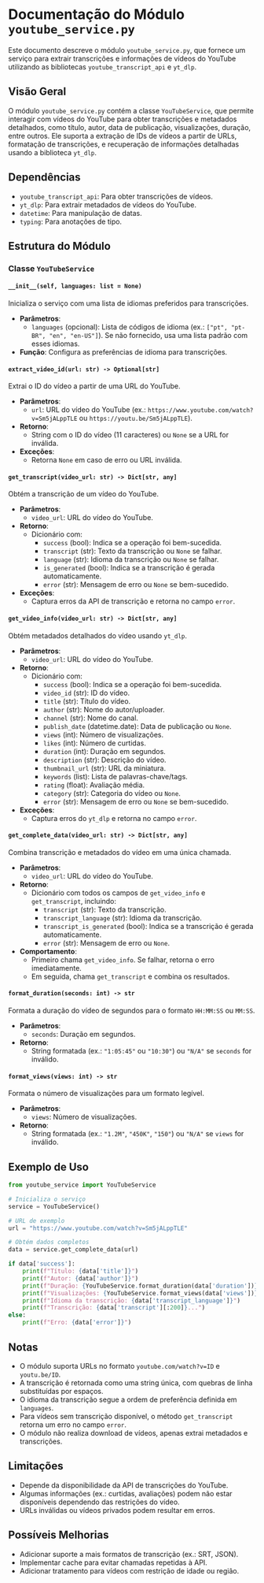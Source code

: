 # Documentação do Módulo `youtube_service.py`

Este documento descreve o módulo `youtube_service.py`, que fornece um serviço para extrair transcrições e informações de vídeos do YouTube utilizando as bibliotecas `youtube_transcript_api` e `yt_dlp`.

## Visão Geral

O módulo `youtube_service.py` contém a classe `YouTubeService`, que permite interagir com vídeos do YouTube para obter transcrições e metadados detalhados, como título, autor, data de publicação, visualizações, duração, entre outros. Ele suporta a extração de IDs de vídeos a partir de URLs, formatação de transcrições, e recuperação de informações detalhadas usando a biblioteca `yt_dlp`.

## Dependências

- `youtube_transcript_api`: Para obter transcrições de vídeos.
- `yt_dlp`: Para extrair metadados de vídeos do YouTube.
- `datetime`: Para manipulação de datas.
- `typing`: Para anotações de tipo.

## Estrutura do Módulo

### Classe `YouTubeService`

#### `__init__(self, languages: list = None)`

Inicializa o serviço com uma lista de idiomas preferidos para transcrições.

- **Parâmetros**:
  - `languages` (opcional): Lista de códigos de idioma (ex.: `["pt", "pt-BR", "en", "en-US"]`). Se não fornecido, usa uma lista padrão com esses idiomas.
- **Função**: Configura as preferências de idioma para transcrições.

#### `extract_video_id(url: str) -> Optional[str]`

Extrai o ID do vídeo a partir de uma URL do YouTube.

- **Parâmetros**:
  - `url`: URL do vídeo do YouTube (ex.: `https://www.youtube.com/watch?v=Sm5jALppTLE` ou `https://youtu.be/Sm5jALppTLE`).
- **Retorno**:
  - String com o ID do vídeo (11 caracteres) ou `None` se a URL for inválida.
- **Exceções**:
  - Retorna `None` em caso de erro ou URL inválida.

#### `get_transcript(video_url: str) -> Dict[str, any]`

Obtém a transcrição de um vídeo do YouTube.

- **Parâmetros**:
  - `video_url`: URL do vídeo do YouTube.
- **Retorno**:
  - Dicionário com:
    - `success` (bool): Indica se a operação foi bem-sucedida.
    - `transcript` (str): Texto da transcrição ou `None` se falhar.
    - `language` (str): Idioma da transcrição ou `None` se falhar.
    - `is_generated` (bool): Indica se a transcrição é gerada automaticamente.
    - `error` (str): Mensagem de erro ou `None` se bem-sucedido.
- **Exceções**:
  - Captura erros da API de transcrição e retorna no campo `error`.

#### `get_video_info(video_url: str) -> Dict[str, any]`

Obtém metadados detalhados do vídeo usando `yt_dlp`.

- **Parâmetros**:
  - `video_url`: URL do vídeo do YouTube.
- **Retorno**:
  - Dicionário com:
    - `success` (bool): Indica se a operação foi bem-sucedida.
    - `video_id` (str): ID do vídeo.
    - `title` (str): Título do vídeo.
    - `author` (str): Nome do autor/uploader.
    - `channel` (str): Nome do canal.
    - `publish_date` (datetime.date): Data de publicação ou `None`.
    - `views` (int): Número de visualizações.
    - `likes` (int): Número de curtidas.
    - `duration` (int): Duração em segundos.
    - `description` (str): Descrição do vídeo.
    - `thumbnail_url` (str): URL da miniatura.
    - `keywords` (list): Lista de palavras-chave/tags.
    - `rating` (float): Avaliação média.
    - `category` (str): Categoria do vídeo ou `None`.
    - `error` (str): Mensagem de erro ou `None` se bem-sucedido.
- **Exceções**:
  - Captura erros do `yt_dlp` e retorna no campo `error`.

#### `get_complete_data(video_url: str) -> Dict[str, any]`

Combina transcrição e metadados do vídeo em uma única chamada.

- **Parâmetros**:
  - `video_url`: URL do vídeo do YouTube.
- **Retorno**:
  - Dicionário com todos os campos de `get_video_info` e `get_transcript`, incluindo:
    - `transcript` (str): Texto da transcrição.
    - `transcript_language` (str): Idioma da transcrição.
    - `transcript_is_generated` (bool): Indica se a transcrição é gerada automaticamente.
    - `error` (str): Mensagem de erro ou `None`.
- **Comportamento**:
  - Primeiro chama `get_video_info`. Se falhar, retorna o erro imediatamente.
  - Em seguida, chama `get_transcript` e combina os resultados.

#### `format_duration(seconds: int) -> str`

Formata a duração do vídeo de segundos para o formato `HH:MM:SS` ou `MM:SS`.

- **Parâmetros**:
  - `seconds`: Duração em segundos.
- **Retorno**:
  - String formatada (ex.: `"1:05:45"` ou `"10:30"`) ou `"N/A"` se `seconds` for inválido.

#### `format_views(views: int) -> str`

Formata o número de visualizações para um formato legível.

- **Parâmetros**:
  - `views`: Número de visualizações.
- **Retorno**:
  - String formatada (ex.: `"1.2M"`, `"450K"`, `"150"`) ou `"N/A"` se `views` for inválido.

## Exemplo de Uso

```python
from youtube_service import YouTubeService

# Inicializa o serviço
service = YouTubeService()

# URL de exemplo
url = "https://www.youtube.com/watch?v=Sm5jALppTLE"

# Obtém dados completos
data = service.get_complete_data(url)

if data['success']:
    print(f"Título: {data['title']}")
    print(f"Autor: {data['author']}")
    print(f"Duração: {YouTubeService.format_duration(data['duration'])}")
    print(f"Visualizações: {YouTubeService.format_views(data['views'])}")
    print(f"Idioma da transcrição: {data['transcript_language']}")
    print(f"Transcrição: {data['transcript'][:200]}...")
else:
    print(f"Erro: {data['error']}")
```

## Notas

- O módulo suporta URLs no formato `youtube.com/watch?v=ID` e `youtu.be/ID`.
- A transcrição é retornada como uma string única, com quebras de linha substituídas por espaços.
- O idioma da transcrição segue a ordem de preferência definida em `languages`.
- Para vídeos sem transcrição disponível, o método `get_transcript` retorna um erro no campo `error`.
- O módulo não realiza download de vídeos, apenas extrai metadados e transcrições.

## Limitações

- Depende da disponibilidade da API de transcrições do YouTube.
- Algumas informações (ex.: curtidas, avaliações) podem não estar disponíveis dependendo das restrições do vídeo.
- URLs inválidas ou vídeos privados podem resultar em erros.

## Possíveis Melhorias

- Adicionar suporte a mais formatos de transcrição (ex.: SRT, JSON).
- Implementar cache para evitar chamadas repetidas à API.
- Adicionar tratamento para vídeos com restrição de idade ou região.